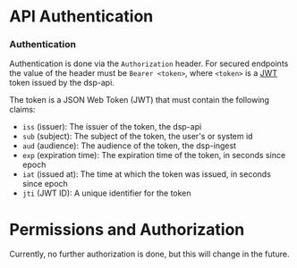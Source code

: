 # API Authentication

### Authentication

Authentication is done via the `Authorization` header.
For secured endpoints the value of the header must be `Bearer <token>`,
where `<token>` is a [JWT](https://jwt.io/) token issued by the dsp-api.

The token is a JSON Web Token (JWT) that must contain the following claims:

* `iss` (issuer): The issuer of the token, the dsp-api
* `sub` (subject): The subject of the token, the user's or system id
* `aud` (audience): The audience of the token, the dsp-ingest
* `exp` (expiration time): The expiration time of the token, in seconds since epoch
* `iat` (issued at): The time at which the token was issued, in seconds since epoch
* `jti` (JWT ID): A unique identifier for the token

# Permissions and Authorization

Currently, no further authorization is done, but this will change in the future.